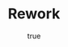 ---
title: "Rework"
bookCover: "/assets/book-covers/rework.jpg"
slug: "rework"
bookAuthor: "David Heinemeier Hansson"
rating: 10
done: false
tags: []
detailedNotes: false
amazonLink: ""
author:
  name: Rico Trebeljahr
  picture: "/assets/blog/profile.jpeg"
---